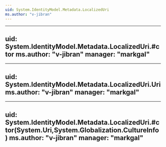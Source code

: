```yaml
---
uid: System.IdentityModel.Metadata.LocalizedUri
ms.author: "v-jibran"
---
```


---
uid: System.IdentityModel.Metadata.LocalizedUri.#ctor
ms.author: "v-jibran"
manager: "markgal"
---

---
uid: System.IdentityModel.Metadata.LocalizedUri.Uri
ms.author: "v-jibran"
manager: "markgal"
---

---
uid: System.IdentityModel.Metadata.LocalizedUri.#ctor(System.Uri,System.Globalization.CultureInfo)
ms.author: "v-jibran"
manager: "markgal"
---
